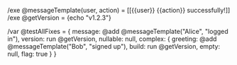 /exe @messageTemplate(user, action) = [[{{user}} {{action}} successfully!]]
/exe @getVersion = {echo "v1.2.3"}

/var @testAllFixes = {
message: @add @messageTemplate("Alice", "logged in"),
version: run @getVersion,
nullable: null,
complex: {
greeting: @add @messageTemplate("Bob", "signed up"),
build: run @getVersion,
empty: null,
flag: true
  }
}